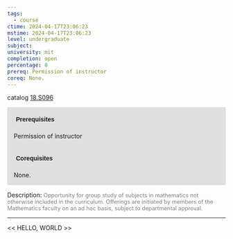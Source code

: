 ```yaml
---
tags:
  - course
ctime: 2024-04-17T23:06:23
mstime: 2024-04-17T23:06:23
level: undergraduate
subject: 
university: mit
completion: open
percentage: 0
prereq: Permission of instructor
coreq: None.
---
```


catalog [18.S096](http://student.mit.edu/catalog/m18b.html#18.S096)

<span style="display: block; padding: 15px; background-color: rgb(100, 100, 100, 0.2);"><font id="m_prereq1815_0" style="display: block; font-family: Arial, sans-serif; font-weight: bold; padding: 5px">Prerequisites</font><br><span id="prereq1815_0">Permission of instructor</span></span>
<span style="display: block; padding: 15px; background-color: rgb(100, 100, 100, 0.2);"><font id="m_coreq1815_0" style="display: block; font-family: Arial, sans-serif; font-weight: bold; padding: 5px">Corequisites</font><br><span id="coreq1815_0">None.</span></span>

<font style="">Description:</font>
<font style="color: grey; font-size: 0.8rem;">Opportunity for group study of subjects in mathematics not otherwise included in the curriculum. Offerings are initiated by members of the Mathematics faculty on an ad hoc basis, subject to departmental approval.</font>



---

<< HELLO, WORLD >>
